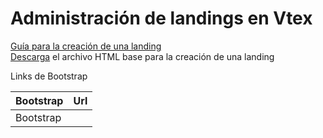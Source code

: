 # Administración de landings en Vtex

[Guía para la creación de una landing](https://github.com/grupo-exito-ecommerce/exito-vtex-doc/blob/master/directory/landing-creation/landing-creation.md)  
[Descarga](https://github.com/grupo-exito-ecommerce/exito-vtex-doc/blob/master/resources/examples/landing/new-landing.html) el archivo HTML base para la creación de una landing



Links de Bootstrap

|Bootstrap| Url|
|--|--|
|Bootstrap  |  |

<!--stackedit_data:
eyJoaXN0b3J5IjpbNzQ5OTA0NTY2XX0=
-->